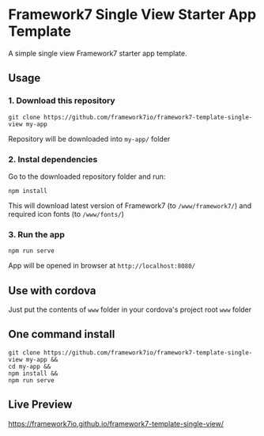 # Framework7 Single View Starter App Template

A simple single view Framework7 starter app template.

## Usage

### 1. Download this repository
```
git clone https://github.com/framework7io/framework7-template-single-view my-app
```

Repository will be downloaded into `my-app/` folder

### 2. Instal dependencies

Go to the downloaded repository folder and run:
```
npm install
```

This will download latest version of Framework7 (to `/www/framework7/`) and required icon fonts (to `/www/fonts/`)

### 3. Run the app

```
npm run serve
```

App will be opened in browser at `http://localhost:8080/`

## Use with cordova

Just put the contents of `www` folder in your cordova's project root `www` folder

## One command install

```
git clone https://github.com/framework7io/framework7-template-single-view my-app &&
cd my-app &&
npm install &&
npm run serve
```

## Live Preview

https://framework7io.github.io/framework7-template-single-view/
